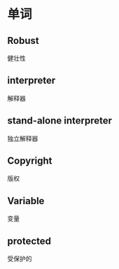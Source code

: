 # 单词

## Robust

健壮性

## interpreter

解释器

## stand-alone interpreter

独立解释器

## Copyright

版权

## Variable

变量

## protected

受保护的
